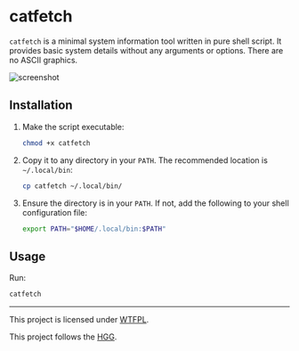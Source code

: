 # catfetch

`catfetch` is a minimal system information tool written in pure shell script. It provides basic system details without any arguments or options. There are no ASCII graphics.

![screenshot](https://github.com/user-attachments/assets/2b92c4ed-e15a-4c56-856d-0b88832076e6)

## Installation

1. Make the script executable:

   ```bash
   chmod +x catfetch
   ```

2. Copy it to any directory in your `PATH`. The recommended location is `~/.local/bin`:

   ```bash
   cp catfetch ~/.local/bin/
   ```

3. Ensure the directory is in your `PATH`. If not, add the following to your shell configuration file:

   ```bash
   export PATH="$HOME/.local/bin:$PATH"
   ```

## Usage

Run:

```bash
catfetch
```

---

This project is licensed under [WTFPL](http://wtfpl.net "Do What the Fuck You Want to Public License").

This project follows the [HGG](https://catmeowbyte.github.io/heretic_git_guidelines "Heretic Git Guidelines").